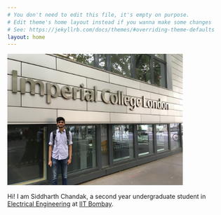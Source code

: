 ```yaml
---
# You don't need to edit this file, it's empty on purpose.
# Edit theme's home layout instead if you wanna make some changes
# See: https://jekyllrb.com/docs/themes/#overriding-theme-defaults
layout: home
---
```



  <img src="/ICL_2019.JPG" alt="Siddharth" height="300px">


Hi! I am Siddharth Chandak, a second year undergraduate student in [Electrical Engineering](https://www.ee.iitb.ac.in/web) at [IIT Bombay](http://www.iitb.ac.in/).





